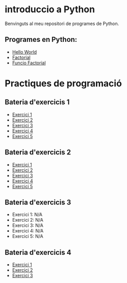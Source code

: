 # introduccio a Python

Benvinguts al meu repositori de programes de Python.

## Programes en Python:

- [Hello World](hello_world.py)
- [Factorial](factorial.py)
- [Funcio Factorial](funciofactorial.py)

# Practiques de programació

## Bateria d'exercicis 1

- [Exercici 1](bateria1.1.py)
- [Exercici 2](bateria1.2.py)
- [Exercici 3](bateria1.3.py)
- [Exercici 4](bateria1.4.py)
- [Exercici 5](bateria1.5.py)

## Bateria d'exercicis 2
- [Exercici 1](bateria2.1.py)
- [Exercici 2](bateria2.2.py)
- [Exercici 3](bateria2.3.py)
- [Exercici 4](bateria2.4.py)
- [Exercici 5](bateria2.5.py)

## Bateria d'exercicis 3
- Exercici 1: N/A
- Exercici 2: N/A
- Exercici 3: N/A
- Exercici 4: N/A
- Exercici 5: N/A

 ## Bateria d'exercicis 4
- [Exercici 1](bateria4.1.py)
- [Exercici 2](bateria4.2.py)
- [Exercici 3](bateria4.3.py)
